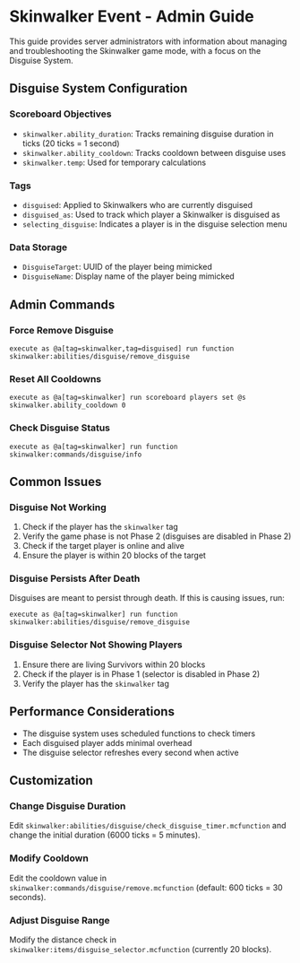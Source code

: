 # Skinwalker Event - Admin Guide

This guide provides server administrators with information about managing and troubleshooting the Skinwalker game mode, with a focus on the Disguise System.

## Disguise System Configuration

### Scoreboard Objectives
- `skinwalker.ability_duration`: Tracks remaining disguise duration in ticks (20 ticks = 1 second)
- `skinwalker.ability_cooldown`: Tracks cooldown between disguise uses
- `skinwalker.temp`: Used for temporary calculations

### Tags
- `disguised`: Applied to Skinwalkers who are currently disguised
- `disguised_as`: Used to track which player a Skinwalker is disguised as
- `selecting_disguise`: Indicates a player is in the disguise selection menu

### Data Storage
- `DisguiseTarget`: UUID of the player being mimicked
- `DisguiseName`: Display name of the player being mimicked

## Admin Commands

### Force Remove Disguise
```mcfunction
execute as @a[tag=skinwalker,tag=disguised] run function skinwalker:abilities/disguise/remove_disguise
```

### Reset All Cooldowns
```mcfunction
execute as @a[tag=skinwalker] run scoreboard players set @s skinwalker.ability_cooldown 0
```

### Check Disguise Status
```mcfunction
execute as @a[tag=skinwalker] run function skinwalker:commands/disguise/info
```

## Common Issues

### Disguise Not Working
1. Check if the player has the `skinwalker` tag
2. Verify the game phase is not Phase 2 (disguises are disabled in Phase 2)
3. Check if the target player is online and alive
4. Ensure the player is within 20 blocks of the target

### Disguise Persists After Death
Disguises are meant to persist through death. If this is causing issues, run:
```mcfunction
execute as @a[tag=skinwalker] run function skinwalker:abilities/disguise/remove_disguise
```

### Disguise Selector Not Showing Players
1. Ensure there are living Survivors within 20 blocks
2. Check if the player is in Phase 1 (selector is disabled in Phase 2)
3. Verify the player has the `skinwalker` tag

## Performance Considerations
- The disguise system uses scheduled functions to check timers
- Each disguised player adds minimal overhead
- The disguise selector refreshes every second when active

## Customization

### Change Disguise Duration
Edit `skinwalker:abilities/disguise/check_disguise_timer.mcfunction` and change the initial duration (6000 ticks = 5 minutes).

### Modify Cooldown
Edit the cooldown value in `skinwalker:commands/disguise/remove.mcfunction` (default: 600 ticks = 30 seconds).

### Adjust Disguise Range
Modify the distance check in `skinwalker:items/disguise_selector.mcfunction` (currently 20 blocks).
